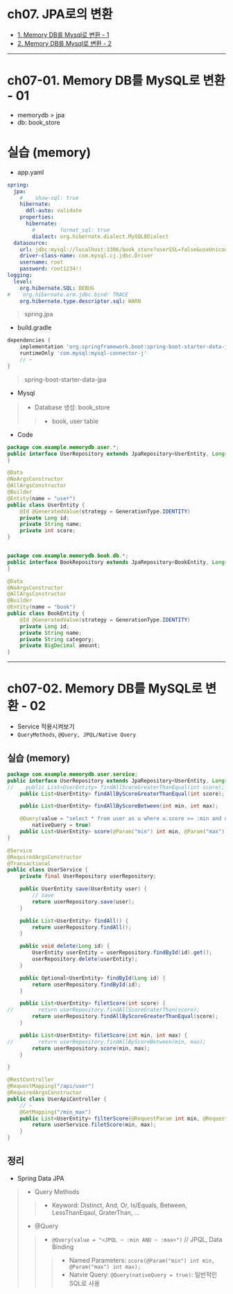 # ch07. JPA로의 변환
- [1. Memory DB를 Mysql로 변환 - 1](#ch07-01-memory-db를-mysql로-변환---01)
- [2. Memory DB를 Mysql로 변환 - 2](#ch07-02-memory-db를-mysql로-변환---02)

--------------------------------------------------------------------------------------------------------------------------------
# ch07-01. Memory DB를 MySQL로 변환 - 01
- memorydb > jpa  
- db: book_store

# 실습 (memory)
- app.yaml
```yml
spring:
  jpa:
    #    show-sql: true
    hibernate:
      ddl-auto: validate
    properties:
      hibernate:
        #        format_sql: true
        dialect: org.hibernate.dialect.MySQL8Dialect
  datasource:
    url: jdbc:mysql://localhost:3306/book_store?userSSL=false&useUnicode=true&allowPublicKeyRetrieval=true
    driver-class-name: com.mysql.cj.jdbc.Driver
    username: root
    password: root1234!!
logging:
  level:
    org.hibernate.SQL: DEBUG
#    org.hibernate.orm.jdbc.bind: TRACE
    org.hibernate.type.descriptor.sql: WARN
```
> spring.jpa
- build.gradle
```gradle
dependencies {
	implementation 'org.springframework.boot:spring-boot-starter-data-jpa'
	runtimeOnly 'com.mysql:mysql-connector-j'
    // ~
}
```
> spring-boot-starter-data-jpa
- Mysql
> - Database 생성: book_store
> > - book, user table

- Code
```java
package com.example.memorydb.user.*;
public interface UserRepository extends JpaRepository<UserEntity, Long> {
}

@Data
@NoArgsConstructor
@AllArgsConstructor
@Builder
@Entity(name = "user")
public class UserEntity {
    @Id @GeneratedValue(strategy = GenerationType.IDENTITY)
    private Long id;
    private String name;
    private int score;
}


package com.example.memorydb.book.db.*;
public interface BookRepository extends JpaRepository<BookEntity, Long> {
}

@Data
@NoArgsConstructor
@AllArgsConstructor
@Builder
@Entity(name = "book")
public class BookEntity {
    @Id @GeneratedValue(strategy = GenerationType.IDENTITY)
    private Long id;
    private String name;
    private String category;
    private BigDecimal amount;
}


```


--------------------------------------------------------------------------------------------------------------------------------
# ch07-02. Memory DB를 MySQL로 변환 - 02
- Service 적용시켜보기
- `QueryMethods`, `@Query, JPQL/Native Query`

## 실습 (memory)
```java
package com.example.memorydb.user.service;
public interface UserRepository extends JpaRepository<UserEntity, Long> {
//    public List<UserEntity> findAllScoreGreaterThanEqual(int score);
    public List<UserEntity> findAllByScoreGreaterThanEqual(int score);

    public List<UserEntity> findAllByScoreBetween(int min, int max);

    @Query(value = "select * from user as u where u.score >= :min and u.score <= :max",
        nativeQuery = true)
    public List<UserEntity> score(@Param("min") int min, @Param("max") int max);
}

@Service
@RequiredArgsConstructor
@Transactional
public class UserService {
    private final UserRepository userRepository;

    public UserEntity save(UserEntity user) {
        // save
        return userRepository.save(user);
    }

    public List<UserEntity> findAll() {
        return userRepository.findAll();
    }

    public void delete(Long id) {
        UserEntity userEntity = userRepository.findById(id).get();
        userRepository.delete(userEntity);
    }

    public Optional<UserEntity> findById(Long id) {
        return userRepository.findById(id);
    }

    public List<UserEntity> filetScore(int score) {
//        return userRepository.findAllScoreGraterThan(score);
        return userRepository.findAllByScoreGreaterThanEqual(score);
    }

    public List<UserEntity> filetScore(int min, int max) {
//        return userRepository.findAllByScoreBetween(min, max);
        return userRepository.score(min, max);
    }

}

@RestController
@RequestMapping("/api/user")
@RequiredArgsConstructor
public class UserApiController {
    // ~
    @GetMapping("/min_max")
    public List<UserEntity> filterScore(@RequestParam int min, @RequestParam int max) {
        return userService.filetScore(min, max);
    }
}
```

## 정리
- Spring Data JPA
> - Query Methods
> > - Keyword: Distinct, And, Or, Is/Equals, Between, LessThanEqaul, GraterThan, ...
> - @Query
> > - `@Query(value = "<JPQL ~ :min AND ~ :max>")` // JPQL, Data Binding
> > > - Named Parameters: `score(@Param("min") int min, @Param("max") int max);`
> > > - Natvie Query: `@Query(nativeQuery = true)`: 일반적인 SQL로 사용 